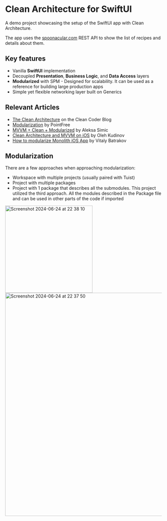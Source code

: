 # Clean Architecture for SwiftUI

A demo project showcasing the setup of the SwiftUI app with Clean Architecture.

The app uses the [spoonacular.com](https://spoonacular.com/food-api) REST API to show the list of recipes and details about them.

## Key features
* Vanilla **SwiftUI** implementation
* Decoupled **Presentation**, **Business Logic**, and **Data Access** layers
* **Modularized** with SPM - Designed for scalability. It can be used as a reference for building large production apps
* Simple yet flexible networking layer built on Generics

## Relevant Articles 
* [The Clean Architecture](https://blog.cleancoder.com/uncle-bob/2012/08/13/the-clean-architecture.html) on the Clean Coder Blog
* [Modularization](https://www.pointfree.co/episodes/ep171-modularization-part-1) by PointFree
* [MVVM + Clean + Modularized](https://www.aleksasimic.com/product/mvvm-clean-modularized-architecture) by Aleksa Simic
* [Clean Architecture and MVVM on iOS](https://tech.olx.com/clean-architecture-and-mvvm-on-ios-c9d167d9f5b3) by Oleh Kudinov
* [How to modularize Monolith iOS App](https://vbat.dev/how-to-modularize-monolith-ios-app) by Vitaly Batrakov

## Modularization
There are a few approaches when approaching modularization: 
 - Workspace with multiple projects (usually paired with Tuist)
 - Project with multiple packages
 - Project with 1 package that describes all the submodules.
This project utilized the third approach. All the modules described in the Package file and can be used in other parts of the code if imported
 <img width="281" alt="Screenshot 2024-06-24 at 22 38 10" src="https://github.com/fuxlud/Clean-Architecture-SwiftUI/assets/1950116/056b5ad4-72d9-4b3d-b62f-dba06456c96d">
 <img width="719" alt="Screenshot 2024-06-24 at 22 37 50" src="https://github.com/fuxlud/Clean-Architecture-SwiftUI/assets/1950116/cd416171-3040-4779-ab19-0b3b499d0115">

